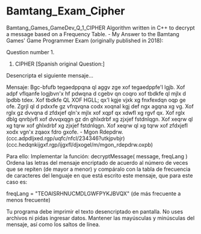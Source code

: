 # Bamtang_Exam_Cipher
Bamtang_Games_GameDev_Q_1_CIPHER
Algorithm written in C++ to decrypt a message based on a Frequency Table. - My Answer to the Bamtang Games' Game Programmer Exam (originally published in 2018):

Question number 1.
1. CIPHER
[Spanish original Question:]

Desencripta el siguiente mensaje...

Mensaje:
Bgc-bfufb tegaedppqna ql aggv zge xof tegaedppfe'l lgjb. Xof adpf vflqanfe logjbvn'x hf pdwqna d cgebv qn coqro xof tbdkfe ql mjlx d lpdbb tdex. Xof tbdkfe QL XOF HGLL; qx'l kgje vjxk xg fnxfexdqn oqp ge ofe. Zgrjl ql d pdxxfe gz vfrqvqna codx xoqnal kgj def ngx agqna xg vg. Xof rglx gz dvvqna d zfdxjef qln'x mjlx xof xqpf qx xdwfl xg rgvf qx. Xof rglx dblg qnrbjvfl xof dvvqxqgn gz dn ghlxdrbf xg zjxjef fstdnlqgn. Xof xeqrw ql xg tqrw xof ghlxdrbf xg zjxjef fstdnlqgn. Xof xeqrw ql xg tqrw xof zfdxjefl xodx vgn'x zqaox fdro gxofe. - Mgon Rdepdrw. (ccc.adpdljxed.rgp/uqfc/nfcl/234346?utkjpvbjr) (ccc.hedqnkijgxf.rgp/ijgxfl/djxogel/m/mgon_rdepdrw.oxpb)

Para ello:
Implementar la función: decryptMessage( message, freqLang )
Ordena las letras del mensaje encriptado de acuerdo al número de veces que se repiten (de mayor a menor) y compáralo con la tabla de frecuencia de caracteres del lenguaje en que está escrito este mensaje, que para este caso es:

freqLang = "TEOAISRHNUCMDLGWFPYKJBVQX"
(de más frecuente a menos frecuente)

Tu programa debe imprimir el texto desencriptado en pantalla.
No uses archivos ni pidas ingresar datos.
Mantener las mayúsculas y minúsculas del mensaje, así como los saltos de línea.
